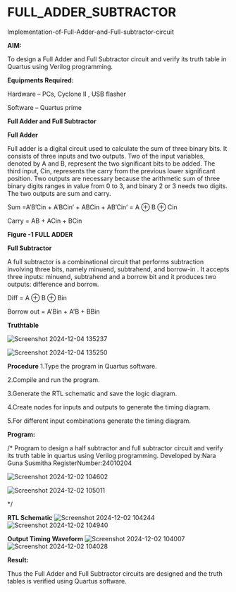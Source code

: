 # FULL_ADDER_SUBTRACTOR

Implementation-of-Full-Adder-and-Full-subtractor-circuit

**AIM:**

To design a Full Adder and Full Subtractor circuit and verify its truth table in Quartus using Verilog programming.

**Equipments Required:**

Hardware – PCs, Cyclone II , USB flasher

Software – Quartus prime

**Full Adder and Full Subtractor**

**Full Adder**

Full adder is a digital circuit used to calculate the sum of three binary bits. It consists of three inputs and two outputs. Two of the input variables, denoted by A and B, represent the two significant bits to be added. The third input, Cin, represents the carry from the previous lower significant position. Two outputs are necessary because the arithmetic sum of three binary digits ranges in value from 0 to 3, and binary 2 or 3 needs two digits. The two outputs are sum and carry.

Sum =A’B’Cin + A’BCin’ + ABCin + AB’Cin’ = A ⊕ B ⊕ Cin 

Carry = AB + ACin + BCin


**Figure -1 FULL ADDER**

**Full Subtractor**

A full subtractor is a combinational circuit that performs subtraction involving three bits, namely minuend, subtrahend, and borrow-in . It accepts three inputs: minuend, subtrahend and a borrow bit and it produces two outputs: difference and borrow.



Diff = A ⊕ B ⊕ Bin 

Borrow out = A'Bin + A'B + BBin

**Truthtable**


![Screenshot 2024-12-04 135237](https://github.com/user-attachments/assets/bcba0f3d-8557-41a8-8ac8-f490e8a93b2f)


![Screenshot 2024-12-04 135250](https://github.com/user-attachments/assets/32e7cf5b-c9fe-4c2b-85c6-0ef85026ca26)


**Procedure**
1.Type the program in Quartus software.

2.Compile and run the program.

3.Generate the RTL schematic and save the logic diagram.

4.Create nodes for inputs and outputs to generate the timing diagram.

5.For different input combinations generate the timing diagram.


**Program:**

/* Program to design a half subtractor and full subtractor circuit and verify its truth table in quartus using Verilog programming.
Developed by:Nara Guna Susmitha RegisterNumber:24010204

![Screenshot 2024-12-02 104602](https://github.com/user-attachments/assets/e14be0f1-ebd6-4350-a615-fac1aa55379a)

![Screenshot 2024-12-02 105011](https://github.com/user-attachments/assets/983ce361-3091-4a23-9688-15f7d2997bd5)

*/

**RTL Schematic**
![Screenshot 2024-12-02 104244](https://github.com/user-attachments/assets/13a6bacb-70a1-4962-811a-c15b402774de)
![Screenshot 2024-12-02 104940](https://github.com/user-attachments/assets/14915fce-64eb-4f7d-96ce-809b66200060)


**Output Timing Waveform**
![Screenshot 2024-12-02 104007](https://github.com/user-attachments/assets/e50238cd-859f-4ec5-9473-9a59c8b4aaf5)
![Screenshot 2024-12-02 104028](https://github.com/user-attachments/assets/08ea8511-eec5-48d6-b0f4-89b364d0ebc9)


**Result:**

Thus the Full Adder and Full Subtractor circuits are designed and the truth tables is verified using Quartus software.



